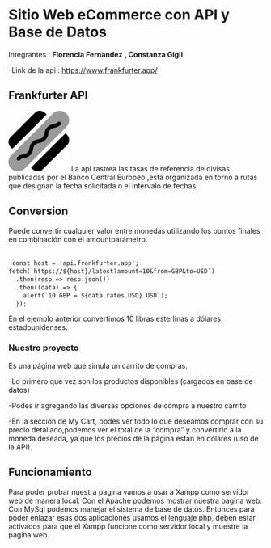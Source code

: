 # Sitio Web eCommerce con API y Base de Datos 
Integrantes :
**Florencia Fernandez**
**, Constanza Gigli**

-Link de la api :
<a href="https://www.frankfurter.app/">https://www.frankfurter.app/</a><br>
## Frankfurter API
 <img src="logoFrank.png" width="120">    
La api rastrea las tasas de referencia de divisas publicadas por el Banco Central Europeo ,está organizada en torno a rutas que designan la fecha solicitada o el intervalo de fechas. </li>
  
## Conversion
Puede convertir cualquier valor entre monedas utilizando los puntos finales en combinación con el amountparámetro.
 <pre><code>        
 const host = 'api.frankfurter.app';
fetch(`https://${host}/latest?amount=10&from=GBP&to=USD`)
  .then(resp => resp.json())
  .then((data) => {
    alert(`10 GBP = ${data.rates.USD} USD`);
  });
</code></pre> 
En el ejemplo anterior convertimos 10 libras esterlinas a dólares estadounidenses.
### Nuestro proyecto 
Es una página web que simula un carrito de compras.

-Lo primero que vez son los productos disponibles (cargados en base de datos)

-Podes ir agregando las diversas opciones de compra a nuestro carrito 

-En la sección de My Cart, podes ver todo lo que deseamos comprar con su precio detallado,podemos ver el total de la “compra” y convertirlo a la moneda deseada, ya que los precios de la página están en dólares (uso de la API).

<h2 class="code-line" data-line-start=30 data-line-end=31 ><a id="Funcionamiento_30"></a>Funcionamiento</h2>
<p class="has-line-data" data-line-start="32" data-line-end="33">Para poder probar  nuestra pagina vamos a usar a Xampp como servidor web de manera local.
Con el Apache podemos mostrar nuestra pagina web.
Con MySql podemos manejar el sistema de base de datos.
Entonces para poder enlazar esas dos aplicaciones usamos el lenguaje php, deben estar activados para que el Xampp funcione como servidor local y muestre la pagina web.


